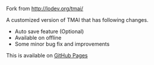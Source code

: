 Fork from  http://lodev.org/tmai/

A customized version of TMAI that has following changes.

- Auto save feature (Optional)
- Available on offline
- Some minor bug fix and improvements

This is available on [GitHub Pages](https://giantroach.github.io/tmai/)
